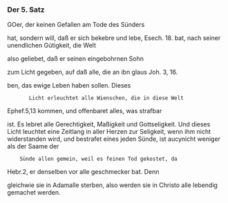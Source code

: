 <!--
OCR: content-0050.
Buchseite: 30
-->

<!-- ### Der 5. und 6. Satz: *Von der allgemeinen Erlösung durch Chriftum, und von dem heylsamen geistlichen und übernatürlichen Licht, das alle Menschen erleuchtet hat.* -->


### Der 5. Satz


GOer, der keinen Gefallen am Tode des Sünders

hat, sondern will, daß er sich bekebre und lebe, Esech. 18. bat, nach seiner unendlichen Gútigkeit, die Welt

also geliebet, daß er seinen eingebohrnen Sohn

zum Licht gegeben, auf daß alle, die an ibn glaus Joh. 3, 16.

ben, das ewige Leben haben sollen. Dieses

           Licht erleuchtet alle Wienschen, die in diese Welt
Ephef.5,13 kommen, und offenbaret alles, was strafbar

ist. Es lebret alle Gerechtigkeit, Maßigkeit
und Gottseligkeit. Und dieses Licht leuchtet eine
Zeitlang in aller Herzen zur Seligkeit, wenn ihm
nicht widerstanden wird, und bestrafet eines jeden
Sünde, ist aucynicht weniger als der Saame der

        Sünde allen gemein, weil es feinen Tod gekostet, da
Hebr.2, er denselben vor alle geschmecker bat. Denn

gleichwie sie in Adamalle sterben, also werden
sie in Christo alle lebendig gemachet werden.